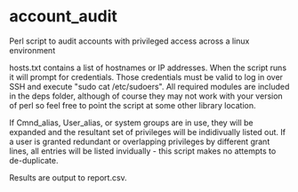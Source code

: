 account_audit
=============

Perl script to audit accounts with privileged access across a linux environment

hosts.txt contains a list of hostnames or IP addresses. When the script runs
it will prompt for credentials. Those credentials must be valid to log in 
over SSH and execute "sudo cat /etc/sudoers". All required modules are
included in the deps folder, although of course they may not work with
your version of perl so feel free to point the script at some other library
location.

If Cmnd_alias, User_alias, or system groups are in use, they will be expanded
and the resultant set of privileges will be indidivually listed out. If a user
is granted redundant or overlapping privileges by different grant lines, all
entries will be listed invidually - this script makes no attempts to
de-duplicate.

Results are output to report.csv.
